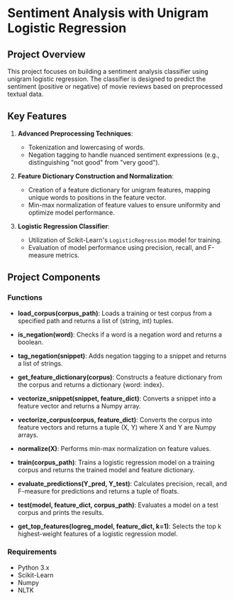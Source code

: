 # Sentiment Analysis with Unigram Logistic Regression


## Project Overview

This project focuses on building a sentiment analysis classifier using unigram logistic regression. The classifier is designed to predict the sentiment (positive or negative) of movie reviews based on preprocessed textual data.

## Key Features

1. **Advanced Preprocessing Techniques**:
   - Tokenization and lowercasing of words.
   - Negation tagging to handle nuanced sentiment expressions (e.g., distinguishing "not good" from "very good").

2. **Feature Dictionary Construction and Normalization**:
   - Creation of a feature dictionary for unigram features, mapping unique words to positions in the feature vector.
   - Min-max normalization of feature values to ensure uniformity and optimize model performance.

3. **Logistic Regression Classifier**:
   - Utilization of Scikit-Learn's `LogisticRegression` model for training.
   - Evaluation of model performance using precision, recall, and F-measure metrics.

## Project Components

### Functions

- **load_corpus(corpus_path)**: Loads a training or test corpus from a specified path and returns a list of (string, int) tuples.

- **is_negation(word)**: Checks if a word is a negation word and returns a boolean.

- **tag_negation(snippet)**: Adds negation tagging to a snippet and returns a list of strings.

- **get_feature_dictionary(corpus)**: Constructs a feature dictionary from the corpus and returns a dictionary {word: index}.

- **vectorize_snippet(snippet, feature_dict)**: Converts a snippet into a feature vector and returns a Numpy array.

- **vectorize_corpus(corpus, feature_dict)**: Converts the corpus into feature vectors and returns a tuple (X, Y) where X and Y are Numpy arrays.

- **normalize(X)**: Performs min-max normalization on feature values.

- **train(corpus_path)**: Trains a logistic regression model on a training corpus and returns the trained model and feature dictionary.

- **evaluate_predictions(Y_pred, Y_test)**: Calculates precision, recall, and F-measure for predictions and returns a tuple of floats.

- **test(model, feature_dict, corpus_path)**: Evaluates a model on a test corpus and prints the results.

- **get_top_features(logreg_model, feature_dict, k=1)**: Selects the top k highest-weight features of a logistic regression model.

### Requirements

- Python 3.x
- Scikit-Learn
- Numpy
- NLTK
